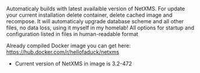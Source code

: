 Automaticaly builds with latest availaible version of NetXMS. 
For update your current installation delete container, delete cached image and recompose.
It will automaticaly upgrade database scheme and all other files, no data loss, using it myself in my homelab!
All options for startup and configuration listed in files in human-readable format

Already compiled Docker image you can get here:
https://hub.docker.com/r/hellofaduck/netxms
- Current version of NetXMS in image is 3.2-472